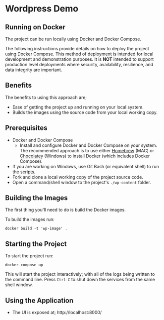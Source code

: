 # Wordpress Demo

## Running on Docker
The project can be run locally using Docker and Docker Compose.

The following instructions provide details on how to deploy the project using Docker Compose.  This method of deployment is intended for local development and demonstration purposes.  It is **NOT** intended to support production level deployments where security, availability, resilience, and data integrity are important.


## Benefits

The benefits to using this approach are;
* Ease of getting the project up and running on your local system.
* Builds the images using the source code from your local working copy.

## Prerequisites

* Docker and Docker Compose
  * Install and configure Docker and Docker Compose on your system.  The recommended approach is to use either [Homebrew](https://brew.sh/) (MAC) or [Chocolatey](https://chocolatey.org/) (Windows) to install Docker (which includes Docker Compose).
* If you are working on Windows, use Git Bash (or equivalent shell) to run the scripts.
* Fork and clone a local working copy of the project source code.
* Open a command/shell window to the project's `./wp-content` folder.

## Building the Images

The first thing you'll need to do is build the Docker images.  

To build the images run:
```
docker build -t 'wp-image' .
```

## Starting the Project

To start the project run:
```
docker-compose up
```

This will start the project interactively; with all of the logs being written to the command line.  Press `Ctrl-C` to shut down the services from the same shell window.


## Using the Application

* The UI is exposed at; http://localhost:8000/
